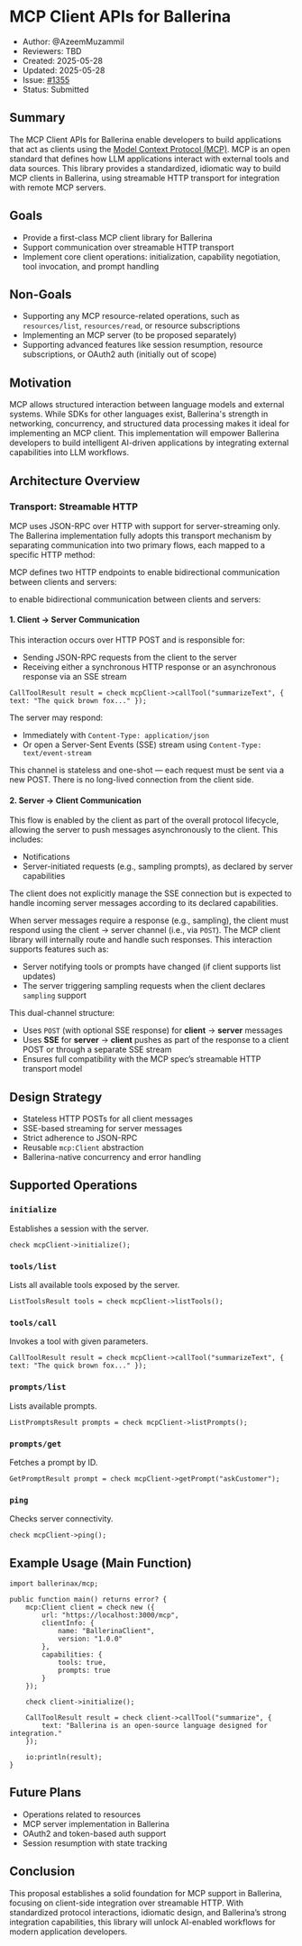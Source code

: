 # MCP Client APIs for Ballerina

- Author: @AzeemMuzammil
- Reviewers: TBD
- Created: 2025-05-28
- Updated: 2025-05-28
- Issue: [#1355](https://github.com/ballerina-platform/ballerina-spec/issues/1355)
- Status: Submitted

## Summary
The MCP Client APIs for Ballerina enable developers to build applications that act as clients using the [Model Context Protocol (MCP)](https://modelcontextprotocol.io/). MCP is an open standard that defines how LLM applications interact with external tools and data sources. This library provides a standardized, idiomatic way to build MCP clients in Ballerina, using streamable HTTP transport for integration with remote MCP servers.

## Goals
- Provide a first-class MCP client library for Ballerina
- Support communication over streamable HTTP transport
- Implement core client operations: initialization, capability negotiation, tool invocation, and prompt handling

## Non-Goals
- Supporting any MCP resource-related operations, such as `resources/list`, `resources/read`, or resource subscriptions
- Implementing an MCP server (to be proposed separately)
- Supporting advanced features like session resumption, resource subscriptions, or OAuth2 auth (initially out of scope)

## Motivation
MCP allows structured interaction between language models and external systems. While SDKs for other languages exist, Ballerina's strength in networking, concurrency, and structured data processing makes it ideal for implementing an MCP client. This implementation will empower Ballerina developers to build intelligent AI-driven applications by integrating external capabilities into LLM workflows.

## Architecture Overview

### Transport: Streamable HTTP
MCP uses JSON-RPC over HTTP with support for server-streaming only. The Ballerina implementation fully adopts this transport mechanism by separating communication into two primary flows, each mapped to a specific HTTP method:

MCP defines two HTTP endpoints to enable bidirectional communication between clients and servers:

to enable bidirectional communication between clients and servers:

#### 1. Client → Server Communication
This interaction occurs over HTTP POST and is responsible for:
- Sending JSON-RPC requests from the client to the server
- Receiving either a synchronous HTTP response or an asynchronous response via an SSE stream

```ballerina
CallToolResult result = check mcpClient->callTool("summarizeText", { text: "The quick brown fox..." });
```

The server may respond:
- Immediately with `Content-Type: application/json`
- Or open a Server-Sent Events (SSE) stream using `Content-Type: text/event-stream`

This channel is stateless and one-shot — each request must be sent via a new POST. There is no long-lived connection from the client side.

#### 2. Server → Client Communication
This flow is enabled by the client as part of the overall protocol lifecycle, allowing the server to push messages asynchronously to the client. This includes:
- Notifications
- Server-initiated requests (e.g., sampling prompts), as declared by server capabilities

The client does not explicitly manage the SSE connection but is expected to handle incoming server messages according to its declared capabilities.

When server messages require a response (e.g., sampling), the client must respond using the client → server channel (i.e., via `POST`). The MCP client library will internally route and handle such responses.
This interaction supports features such as:
- Server notifying tools or prompts have changed (if client supports list updates)
- The server triggering sampling requests when the client declares `sampling` support

This dual-channel structure:
- Uses `POST` (with optional SSE response) for **client** → **server** messages
- Uses **SSE** for **server** → **client** pushes as part of the response to a client POST or through a separate SSE stream
- Ensures full compatibility with the MCP spec’s streamable HTTP transport model

## Design Strategy
- Stateless HTTP POSTs for all client messages
- SSE-based streaming for server messages
- Strict adherence to JSON-RPC
- Reusable `mcp:Client` abstraction
- Ballerina-native concurrency and error handling

## Supported Operations

### `initialize`
Establishes a session with the server.

```ballerina
check mcpClient->initialize();
```

### `tools/list`
Lists all available tools exposed by the server.

```ballerina
ListToolsResult tools = check mcpClient->listTools();
```

### `tools/call`
Invokes a tool with given parameters.

```ballerina
CallToolResult result = check mcpClient->callTool("summarizeText", { text: "The quick brown fox..." });
```

### `prompts/list`
Lists available prompts.

```ballerina
ListPromptsResult prompts = check mcpClient->listPrompts();
```

### `prompts/get`
Fetches a prompt by ID.

```ballerina
GetPromptResult prompt = check mcpClient->getPrompt("askCustomer");
```

### `ping`
Checks server connectivity.

```ballerina
check mcpClient->ping();
```

## Example Usage (Main Function)

```ballerina
import ballerinax/mcp;

public function main() returns error? {
    mcp:Client client = check new ({
        url: "https://localhost:3000/mcp",
        clientInfo: {
            name: "BallerinaClient",
            version: "1.0.0"
        },
        capabilities: {
            tools: true,
            prompts: true
        }
    });

    check client->initialize();

    CallToolResult result = check client->callTool("summarize", {
        text: "Ballerina is an open-source language designed for integration."
    });

    io:println(result);
}
```

## Future Plans
- Operations related to resources
- MCP server implementation in Ballerina
- OAuth2 and token-based auth support
- Session resumption with state tracking

## Conclusion
This proposal establishes a solid foundation for MCP support in Ballerina, focusing on client-side integration over streamable HTTP. With standardized protocol interactions, idiomatic design, and Ballerina’s strong integration capabilities, this library will unlock AI-enabled workflows for modern application developers.
